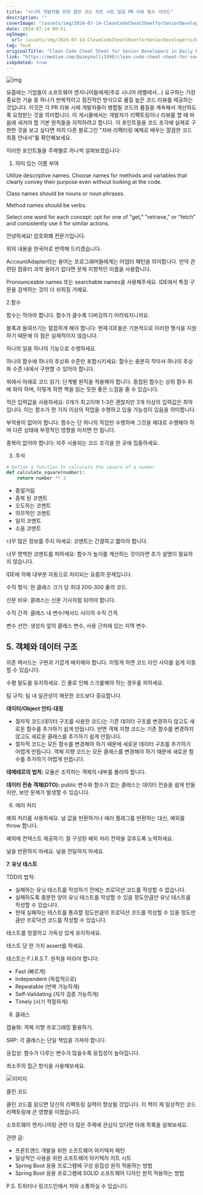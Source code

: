 ```yaml
---
title: "시니어 개발자를 위한 클린 코드 치트 시트 일일 PR 리뷰 필수 가이드"
description: ""
coverImage: "/assets/img/2024-07-14-CleanCodeCheatSheetforSeniorDevelopersinDailyPRReviews_0.png"
date: 2024-07-14 00:51
ogImage: 
  url: /assets/img/2024-07-14-CleanCodeCheatSheetforSeniorDevelopersinDailyPRReviews_0.png
tag: Tech
originalTitle: "Clean Code Cheat Sheet for Senior Developers in Daily PR Reviews"
link: "https://medium.com/@azeynalli1990/clean-code-cheat-sheet-for-senior-developers-in-daily-pr-reviews-6b77ee413469"
isUpdated: true
---
```





![img](/assets/img/2024-07-14-CleanCodeCheatSheetforSeniorDevelopersinDailyPRReviews_0.png)

요즘에는 기업들이 소프트웨어 엔지니어들에게(주로 시니어 레벨에서…) 요구하는 가장 중요한 기술 중 하나가 반복적이고 점진적인 방식으로 품질 높은 코드 리뷰를 제공하는 것입니다. 이것은 각 PR 리뷰 시에 개발자들이 병합될 코드의 품질을 계속해서 개선하도록 요청받는 것을 의미합니다. 이 게시물에서는 개발자가 리팩토링이나 리뷰를 할 때 마음에 새겨야 할 기본 원칙들을 지적하려고 합니다. 이 포인트들을 코드 조각에 실제로 구현한 것을 보고 싶다면 저의 다른 블로그인 "자바 리팩터링 예제로 배우는 깔끔한 코드 최종 안내서"를 확인해보세요.

이러한 포인트들을 주제별로 하나씩 살펴보겠습니다:

1. 의미 있는 이름 부여

<div class="content-ad"></div>

Utilize descriptive names: Choose names for methods and variables that clearly convey their purpose even without looking at the code.

Class names should be nouns or noun phrases.

Method names should be verbs.

Select one word for each concept: opt for one of "get," "retrieve," or "fetch" and consistently use it for similar actions.

<div class="content-ad"></div>

안녕하세요! 암호화폐 전문가입니다. 

위의 내용을 한국어로 번역해 드리겠습니다.

AccountAdapter라는 용어는 프로그래머들에게는 어댑터 패턴을 의미합니다. 만약 관련된 컴퓨터 과학 용어가 없다면 문제 지향적인 이름을 사용합니다.

Pronounceable names 또는 searchable names을 사용해주세요. IDE에서 특정 구문을 검색하는 것이 더 쉬워질 거예요.

2.함수

함수는 작아야 합니다. 함수가 클수록 디버깅하기 어려워지니까요.

<div class="content-ad"></div>

블록과 들여쓰기는 깔끔하게 해야 합니다: 현재 IDE들은 기본적으로 이러한 형식을 지원하기 때문에 이 점은 실제적이지 않습니다.

하나의 일을 하나의 기능으로 수행하세요.

하나의 함수에 하나의 추상화 수준만 포함시키세요: 함수는 충분히 작아서 하나의 추상화 수준 내에서 구현할 수 있어야 합니다.

위에서 아래로 코드 읽기: 단계별 원칙을 적용해야 합니다. 중첩된 함수는 상위 함수 뒤에 와야 하며, 이렇게 하면 책을 읽는 듯한 좋은 느낌을 줄 수 있습니다.

<div class="content-ad"></div>

적은 입력값을 사용하세요: 0개가 최고이며 1-3은 괜찮지만 3개 이상의 입력값은 최악입니다. 이는 함수가 한 가지 이상의 작업을 수행하고 있을 가능성이 있음을 의미합니다.

부작용이 없어야 합니다: 함수는 단 하나의 작업만 수행하며 그것을 제대로 수행해야 하며 다른 상태에 부정적인 영향을 미치면 안 됩니다.

중복이 없어야 합니다: 자주 사용되는 코드 조각을 한 곳에 집중하세요.

3. 주석

<div class="content-ad"></div>

```python
# Define a function to calculate the square of a number
def calculate_square(number):
    return number ** 2
```

<div class="content-ad"></div>

- 중얼거림
- 중복 된 코멘트
- 오도하는 코멘트
- 의무적인 코멘트
- 일지 코멘트
- 소음 코멘트

너무 많은 정보를 주지 마세요: 코멘트는 간결하고 짧아야 합니다.

너무 명백한 코멘트를 피하세요: 함수가 높이를 계산하는 것이라면 추가 설명이 필요하지 않습니다.

IDE에 의해 대부분 자동으로 처리되는 요즘의 문제입니다.

<div class="content-ad"></div>

수직 형식: 한 클래스 크기 당 최대 200-300 줄의 코드.

신문 비유: 클래스는 신문 기사처럼 되어야 합니다.

수직 간격: 클래스 내 변수/메서드 사이의 수직 간격.

변수 선언: 생성자 앞의 클래스 변수, 사용 근처에 있는 지역 변수.

<div class="content-ad"></div>

## 5. 객체와 데이터 구조

의존 메서드는 구현과 가깝게 배치해야 합니다. 이렇게 하면 코드 라인 사이를 쉽게 이동할 수 있습니다.

수평 밀도를 유지하세요. 긴 줄로 인해 스크롤해야 하는 경우를 피하세요.

팀 규칙: 팀 내 일관성이 깨끗한 코드보다 중요합니다.

<div class="content-ad"></div>

**데이터/Object 안티-대칭**

- 절차적 코드(데이터 구조를 사용한 코드)는 기존 데이터 구조를 변경하지 않고도 새로운 함수를 추가하기 쉽게 만듭니다. 반면 객체 지향 코드는 기존 함수를 변경하지 않고도 새로운 클래스를 추가하기 쉽게 만듭니다.
- 절차적 코드는 모든 함수를 변경해야 하기 때문에 새로운 데이터 구조를 추가하기 어렵게 만듭니다. 객체 지향 코드는 모든 클래스를 변경해야 하기 때문에 새로운 함수를 추가하기 어렵게 만듭니다.

**데메테르의 법칙:** 모듈은 조작하는 객체의 내부를 몰라야 합니다.

**데이터 전송 객체(DTO):** public 변수와 함수가 없는 클래스는 데이터 전송을 쉽게 만들지만, 보안 문제가 발생할 수 있습니다.

<div class="content-ad"></div>

6. 에러 처리

예외 처리를 사용하세요. 널 값을 반환하거나 에러 플래그를 반환하는 대신, 예외를 throw 합니다.

예외에 컨텍스트 제공하기: 잘 구성된 예외 처리 전략을 갖추도록 노력하세요.

널을 반환하지 마세요. 널을 전달하지 마세요.

<div class="content-ad"></div>

**7. 유닛 테스트**

TDD의 법칙:

- 실패하는 유닛 테스트를 작성하기 전에는 프로덕션 코드를 작성할 수 없습니다.
- 실패하도록 충분한 양의 유닛 테스트를 작성할 수 있을 정도만큼만 유닛 테스트를 작성할 수 있습니다.
- 현재 실패하는 테스트를 통과할 정도만큼의 프로덕션 코드를 작성할 수 있을 정도만큼만 프로덕션 코드를 작성할 수 있습니다.

테스트를 청결하고 가독성 있게 유지하세요.

<div class="content-ad"></div>

테스트 당 한 가지 assert를 하세요.

테스트는 F.I.R.S.T. 원칙을 따라야 합니다:

- Fast (빠르게)
- Independent (독립적으로)
- Repeatable (반복 가능하게)
- Self-Validating (자가 검증 가능하게)
- Timely (시기 적절하게)

8. 클래스

<div class="content-ad"></div>

캡슐화: 객체 지향 프로그래밍 활용하기.

SRP: 각 클래스는 단일 책임을 가져야 합니다.

응집성: 함수가 다루는 변수가 많을수록 응집성이 높아집니다.

최소주의 접근 방식을 사용해보세요.

<div class="content-ad"></div>

![이미지](/assets/img/2024-07-14-CleanCodeCheatSheetforSeniorDevelopersinDailyPRReviews_1.png)

클린 코드

클린 코드를 읽으면 당신의 리팩토링 실력이 향상될 것입니다. 이 책이 제 일상적인 코드 리팩토링에 큰 영향을 미쳤습니다.

소프트웨어 엔지니어링 관련 더 많은 주제에 관심이 있다면 아래 목록을 살펴보세요.

<div class="content-ad"></div>

관련 글:

- 프론트엔드 개발을 위한 소프트웨어 아키텍처 패턴
- 일상적인 사용을 위한 소프트웨어 아키텍처 치트 시트
- Spring Boot 응용 프로그램에 구성 응집성 원칙 적용하는 방법
- Spring Boot 응용 프로그램에 SOLID 소프트웨어 디자인 원칙 적용하는 방법

P.S. 트위터나 링크드인에서 저와 소통하실 수 있습니다.